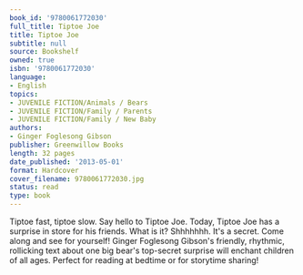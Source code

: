 ```yaml
---
book_id: '9780061772030'
full_title: Tiptoe Joe
title: Tiptoe Joe
subtitle: null
source: Bookshelf
owned: true
isbn: '9780061772030'
language:
- English
topics:
- JUVENILE FICTION/Animals / Bears
- JUVENILE FICTION/Family / Parents
- JUVENILE FICTION/Family / New Baby
authors:
- Ginger Foglesong Gibson
publisher: Greenwillow Books
length: 32 pages
date_published: '2013-05-01'
format: Hardcover
cover_filename: 9780061772030.jpg
status: read
type: book
---
```

Tiptoe fast, tiptoe slow.
Say hello to Tiptoe Joe.
Today, Tiptoe Joe has
a surprise in store
for his friends.
What is it?
Shhhhhhh.
It's a secret.
Come along
and see for yourself!
Ginger Foglesong Gibson's friendly, rhythmic, rollicking text about one big bear's top-secret surprise will enchant children of all ages. Perfect for reading at bedtime or for storytime sharing!
